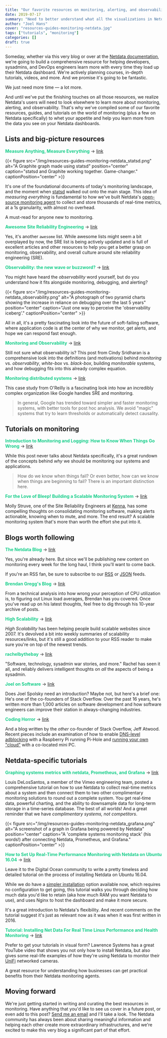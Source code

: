 ```yaml
---
title: "Our favorite resources on monitoring, alerting, and observability (plus Netdata!)"
date: 2019-07-17
summary: "Need to better understand what all the visualizations in Netdata actually mean? Dive into our favorite resources to broaden your insights."
author: "Joel Hans"
cover: "resources-guides-monitoring-netdata.jpg"
tags: ["tutorials", "monitoring"]
categories: []
draft: true
---
```


Someday, whether via this very blog or over at the [Netdata documentation](https://docs.netdata.cloud/), we're going to build a comprehensive resource for helping developers, sysadmins, and DevOps engineers learn more with every time they load up their Netdata dashboard. We're actively planning courses, in-depth tutorials, videos, and more. And we promise it's going to be fantastic.

We just need more time — a lot more.

And until we've put the finishing touches on all those resources, we realize Netdata's users will need to look elsewhere to learn more about monitoring, alerting, and observability. That's why we've compiled some of our favorite resources, guides, and tutorials on the world of monitoring (plus a few on Netdata specifically) to whet your appetite and help you learn more from the data you see on your Netdata dashboards.

<!--more-->

## Lists and big-picture resources
**<span style="color: #17CE8A;">Measure Anything, Measure Everything</span>**  -> [link](https://codeascraft.com/2011/02/15/measure-anything-measure-everything/)

{{< figure src="/img/resources-guides-monitoring-netdata_statsd.png" alt="A Graphite graph made using statsd" position="center" caption="statsd and Graphite working together. Game-changer." captionPosition="center" >}}

It's one of the foundational documents of today's monitoring landscape, and the moment when [statsd](https://github.com/statsd/statsd) walked out onto the main stage. This idea of *measuring everything* is fundamental to how we've built Netdata's [open-source monitoring agent](https://github.com/netdata/netdata) to collect and store thousands of real-time metrics, at a 1s granularity, with almost no overhead.

A must-read for anyone new to monitoring.

**<span style="color: #17CE8A;">Awesome Site Reliability Engineering</span>**  -> [link](https://github.com/dastergon/awesome-sre)

Yes, it's another `awesome` list. While awesome lists might seem a bit overplayed by now, the SRE list is being actively updated and is full of excellent articles and other resources to help you get a better grasp on monitoring, observability, and overall culture around site reliability engineering (SRE).

**<span style="color: #17CE8A;">Observability: the new wave or buzzword?</span>** -> [link](https://medium.com/@dlite/observability-the-new-wave-or-buzzword-fc23a68abf72)

You might have heard the *observability* word yourself, but do you understand how it fits alongside monitoring, debugging, and alerting?

{{< figure src="/img/resources-guides-monitoring-netdata_observability.png" alt="A photograph of two pyramid charts showing the increase in reliance on debugging over the last 5 years" position="center" caption="Just one way to perceive the 'observability iceberg'." captionPosition="center" >}}

All in all, it's a pretty fascinating look into the future of soft-failing software, where application code is at the center of why we monitor, get alerts, and hope we can respond fast enough.

**<span style="color: #17CE8A;">Monitoring and Observability</span>** -> [link](https://medium.com/@copyconstruct/monitoring-and-observability-8417d1952e1c)

Still not sure what observability is? This post from Cindy Sridharan is a comprehensive look into the definitions (and motivations) behind *monitoring* vs. *observability*, *white-box* vs. *black-box*, building *monitorable* systems, and how debugging fits into this already complex equation.

**<span style="color: #17CE8A;">Monitoring distributed systems</span>** -> [link](https://www.oreilly.com/ideas/monitoring-distributed-systems)

This case study from O'Reilly is a fascinating look into how an incredibly complex organization like Google handles SRE and monitoring.

> In general, Google has trended toward simpler and faster monitoring systems, with better tools for post hoc analysis. We avoid "magic" systems that try to learn thresholds or automatically detect causality. 

## Tutorials on monitoring

**<span style="color: #17CE8A;">Introduction to Monitoring and Logging: How to Know When Things Go Wrong</span>** -> [link](https://dev.to/kylegalbraith/introduction-to-monitoring-and-logging-how-to-know-when-things-go-wrong-535j)

While this post never talks about Netdata specifically, it's a great rundown of the concepts behind *why* we should be monitoring our systems and applications.

> How do we know when things fail? Or even better, how can we know when things are beginning to fail? There is an important distinction here.

**<span style="color: #17CE8A;">For the Love of Bleep! Building a Scalable Monitoring System</span>** -> [link](https://dev.to/molly_struve/for-the-love-of-bleep-building-a-scalable-monitoring-system-520)

Molly Struve, one of the Site Reliability Engineers at [Kenna](https://www.kennasecurity.com/careers/), has some compelling thoughts on consolidating monitoring software, making alerts actionable, knowing when to mute, and more. The end result? A scalable monitoring system that's more than worth the effort she put into it.


## Blogs worth following

**<span style="color: #17CE8A;">The Netdata Blog</span>** -> [link](https://blog.netdata.cloud/)

Yes, you're already here. But since we'll be publishing new content on monitoring every week for the long haul, I think you'll want to come back.

If you're an RSS fan, be sure to subscribe to our [RSS](https://blog.netdata.cloud/index.xml) or [JSON](https://blog.netdata.cloud/feed.json) feeds.

**<span style="color: #17CE8A;">Brendan Gregg's Blog</span>** -> [link](http://www.brendangregg.com/blog/index.html)

From a technical analysis into how wrong your perception of CPU utilization is, to figuring out Linux load averages, Brendan has you covered. Once you've read up on his latest thoughts, feel free to dig through his 10-year archive of posts.

**<span style="color: #17CE8A;">High Scalability</span>** -> [link](http://highscalability.com/)

*High Scalability* has been helping people build scalable websites since 2007. It's devolved a bit into weekly summaries of scalability resources/links, but it's still a good addition to your RSS reader to make sure you're on top of the newest trends.

**<span style="color: #17CE8A;">rachelbythebay</span>** -> [link](https://rachelbythebay.com/w/)

"Software, technology, sysadmin war stories, and more." Rachel has seen it all, and reliably delivers intelligent thoughts on *all* the aspects of being a sysadmin.

**<span style="color: #17CE8A;">Joel on Software</span>** -> [link](https://www.joelonsoftware.com/)

Does Joel Spolsky need an introduction? Maybe not, but here's a brief one: He's one of the co-founders of Stack Overflow. Over the past 16 years, he's written more than 1,000 articles on software development and how software engineers can improve their station in always-changing industries.

**<span style="color: #17CE8A;">Coding Horror</span>** -> [link](https://blog.codinghorror.com/)

And a blog written by the *other* co-founder of Stack Overflow, Jeff Atwood. Recent pieces include an examination of how to enable [DNS-level adblocking](https://blog.codinghorror.com/an-exercise-program-for-the-fat-web/) with a Raspberry Pi running Pi-Hole and [running your own "cloud"](https://blog.codinghorror.com/the-cloud-is-just-someone-elses-computer/) with a co-located mini PC.


## Netdata-specific tutorials

**<span style="color: #17CE8A;">Graphing systems metrics with netdata, Prometheus, and Grafana</span>** -> [link](https://medium.com/vimeo-engineering-blog/graphing-systems-metrics-with-netdata-prometheus-and-grafana-29ba9ec6bc98)

Louis DeLosSantos, a member of the Vimeo engineering team, posted a comprehensive tutorial on how to use Netdata to collect real-time metrics about a system and then connect them to two other complimentary monitoring solutions to round out a complete system. You get real-time data, powerful charting, and the ability to downsample data for long-term storage in a time-series database. The best of all worlds! And a great reminder that we have *complimentary systems, not competitors*.

{{< figure src="/img/resources-guides-monitoring-netdata_grafana.png" alt="A screenshot of a graph in Grafana being powered by Netdata" position="center" caption="A 'complete systems monitoring stack' (his words!) after connecting Netdata, Prometheus, and Grafana." captionPosition="center" >}}

**<span style="color: #17CE8A;">How to Set Up Real-Time Performance Monitoring with Netdata on Ubuntu 16.04</span>** -> [link](https://www.digitalocean.com/community/tutorials/how-to-set-up-real-time-performance-monitoring-with-netdata-on-ubuntu-16-04)

Leave it to the Digital Ocean community to write a pretty timeless and detailed tutorial on the process of installing Netdata on Ubuntu 16.04.

While we do have a [simpler installation](https://github.com/netdata/netdata#quick-start) option available now, which requires no configuration to get going, this tutorial walks you through deciding how much data you'd like to retain (aka how much RAM you want Netdata to use), and uses Nginx to host the dashboard and make it more secure.

It's a great introduction to Netdata's flexibility. And recent comments on the tutorial suggest it's just as relevant now as it was when it was first written in 2016.

**<span style="color: #17CE8A;">Tutorial: Installing Net Data For Real Time Linux Performance and Health Monitoring</span>** -> [link](https://www.youtube.com/watch?v=Si14b8-XvRw)

Prefer to get your tutorials in visual form? Lawrence Systems has a great YouTube video that shows you not only how to install Netdata, but also gives some real-life examples of how they're using Netdata to monitor their [UniFi](https://unifi-sdn.ui.com/) networked cameras. 

A great resource for understanding how businesses can get practical benefits from their Netdata monitoring agents.

## Moving forward

We're just getting started in writing and curating the best resources in monitoring. Have anything that you'd like to see us cover in a future post, or even add to this post? [Send me an email](mailto:joel@netdata.cloud) and I'll take a look. The Netdata community has always been about sharing meaningful information and helping each other create more extraordinary infrastructures, and we're excited to make this very blog a significant part of that effort.
